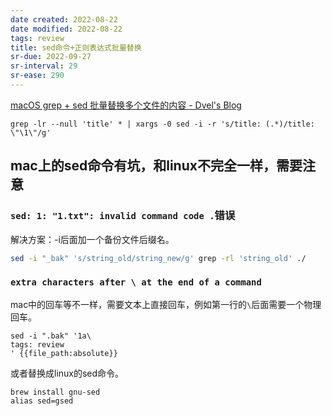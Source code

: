 ```yaml
---
date created: 2022-08-22
date modified: 2022-08-22
tags: review
title: sed命令+正则表达式批量替换
sr-due: 2022-09-27
sr-interval: 29
sr-ease: 290
---
```


[macOS grep + sed 批量替换多个文件的内容 - Dvel's Blog](https://dvel.me/posts/macos-replace-contents-multiple-files/)  

`grep -lr --null 'title' * | xargs -0 sed -i -r 's/title: (.*)/title: \"\1\"/g'`

## mac上的sed命令有坑，和linux不完全一样，需要注意

### `sed: 1: "1.txt": invalid command code .`错误

解决方案：-i后面加一个备份文件后缀名。

```bash
sed -i "_bak" 's/string_old/string_new/g' grep -rl 'string_old' ./
```

### `extra characters after \ at the end of a command`

mac中的回车等不一样，需要文本上直接回车，例如第一行的`\`后面需要一个物理回车。

```
sed -i ".bak" '1a\
tags: review 
' {{file_path:absolute}}
```

或者替换成linux的sed命令。

```
brew install gnu-sed
alias sed=gsed
```
